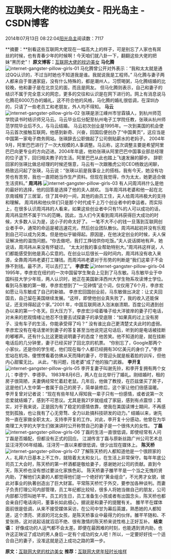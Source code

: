 
# 互联网大佬的枕边美女 - 阳光岛主 - CSDN博客

2014年07月13日 08:22:04[阳光岛主](https://me.csdn.net/sunboy_2050)阅读数：7117


**摘要：**别看这些互联网大佬现在一幅高大上的样子，可是别忘了人家也有屌丝的时候，也有青春少年的时候啊！今天咱们就八卦一下，翻翻这些大佬的把妹“黑历史”！
**原文博客：**[互联网大佬的枕边美女](http://blog.ithomer.net/2014/07/internet-gangster-pillow-girls/)
**马化腾**
![internet-gangster-pillow-girls-01](http://cdn.ithomer.net/wp-content/uploads/2014/07/internet-gangster-pillow-girls-01.jpg)
马化腾曾公开对外表示：“我和太太就是通过QQ认识的，不过当时她也不知道我是谁。我就说我是工程师。”
马化腾与妻子两人都来自于普通家庭，没有什么特殊的，都是潮州人，习惯喝粥，马化腾结婚的比较晚，他和妻子是在北京见的面，而且是网友。
但马化腾则表示，自己和妻子的结识不属于完全意义的网恋，更多的交往和认识是在网下进行的。网上有消息说马化腾花6000万办的婚礼，这不符合他的风格，马化腾的婚礼很低调，在深圳办的，只请了一些老员工和老朋友，外人均不得知。
**马云**
![internet-gangster-pillow-girls-02](http://cdn.ithomer.net/wp-content/uploads/2014/07/internet-gangster-pillow-girls-02.jpg)
张瑛是浙江嵊州市甘霖镇人，到杭州师范学院读书时结识师兄马云。马云毕业后分配至杭州电子工学院任教，张瑛从杭州师范学院毕业后不久，与马云结婚。
马云初次创业是1995年。一次到美国的机会使马云首次接触互联网，他感到新奇、兴奋，回国后便创办了“中国黄页”，这应当是中国第一家电子商务网站。张瑛辞去公职做起了公司倒贴薪水的老妈子。
2004年9月，阿里巴巴进行了一次大规模的人事调整。马云称，这次调整主要是希望阿里巴巴向更专业的方向迈进。2004年年底，他劝张瑛从阿里巴巴中国事业部总经理的位子退下，回归相夫教子的生活。阿里巴巴从此也踏上飞速发展的脚步。
辞职回家的张瑛比做总经理的时候还惬意，马云有一次跟雅虎公司CEO杨致远闲聊，杨致远问起了张瑛，马云说：“张瑛以前是我事业上的搭档，我有今天，她没有功劳也有苦劳，我也一直把她当作生产资料。但现在我觉得，作为太太，她更适合做生活资料。”
**周鸿祎**
![internet-gangster-pillow-girls-03](http://cdn.ithomer.net/wp-content/uploads/2014/07/internet-gangster-pillow-girls-03.jpg)
有人问周鸿祎什么是他的最好的选择，他的回答是选择了他的夫人胡欢。
当年周鸿祎老婆和他一起在北京南城租了三居室，住了其中的一间，其他的由员工住，夫人给周鸿祎极大的支持和理解。
周鸿祎和他伙伴们只是那个时代成千上万个创业者中的幸运者。而实际上，在很多认识周鸿祎的人看来，如果这些创业者中只有1%的人可以成功的话，周鸿祎显然不属于1%的范畴。因此，当人们今天看到周鸿祎获得巨大成功的时候，大多数人认为是，这小子的命太好了。
一笔不大不小的钱一旦落到互联网创业者手中，通常的命运是被迅速花光，然后创业团队散伙。周鸿祎起初并没有乐观到自己可以成为另类。但是他似乎输得起。原因是，在他决定创业的时候，夫人保证解决他的温饱问题。“你去做吧，我打工挣钱供你吃饭。”夫人说话掷地有声，她说话，周鸿祎从来没有怀疑过。
“太太对我的事业帮助特别大。”周鸿祎这样说，人们都能感受到他是真心实意的。在创业以后很长一段时间内，周鸿祎没有收入来源，全靠周鸿祎老婆打工赚钱。而周鸿祎老婆对于形势的判断是“我们这辈子不会挣不到钱。最不济，可以去打工”。
**李彦宏**
![internet-gangster-pillow-girls-04](http://cdn.ithomer.net/wp-content/uploads/2014/07/internet-gangster-pillow-girls-04.jpg)
1995年，李彦宏在纽约的一次中国留学生聚会上见到了马东敏。马东敏毕业于中国科技大学少年班，两人认识时，她正在美国新泽西州大学生物系攻读博士学位。看到马东敏的第一眼，李彦宏想到了“一见钟情”这个词，仅仅用了6个月，李彦宏如愿让马东敏成了自己的新娘。
李彦宏回国创业前，马东敏做出决定：让丈夫回国去，自己留在美国继续发展。“这样，即使他创业真失败了，我的收入还能保证，还支持得起这个家。”2001 年，中国互联网进入泡沫崩溃期，百度公司遇到创办以来的第一个冬天。巨大压力下，李彦宏沙哑着嗓子给大洋彼岸的妻子打电话，对未来的悲观情绪让他忍不住要去试探妻子的承受底限：“如果真的过上没有房子、没有车子的生活，你能承受得了吗？”
没有谁比自己更清楚丈夫此时的虚弱。李彦宏没有在电话里听到妻子的答复甚至当他说完这句话后，听到的是电话被挂断的嘟嘟声。还有什么比这更能说明妻子的态度？他苦笑。他不知道的是，就在挂断电话后的几分钟里，妻子已经买好了回北京的机票。
“你别忘了，Google那两个小家伙，还是你的学生呢，他们现在每个人都已经拥有30亿美元的身价了。”李彦宏站在机场，傻愣愣看着仿佛从天而降的妻子，尽管迎头就是板着脸的训斥，但他内心甜蜜无比。
从此，“有问题，找老婆”成了他的独门武器。
**李开复**
![internet-gangster-pillow-girls-05](http://cdn.ithomer.net/wp-content/uploads/2014/07/internet-gangster-pillow-girls-05.jpg)
李开复妻子叫谢先铃，和李开复拥有两个女儿：李德宁、李德亭。
1983年8月6日，两人在台北举行了婚礼。刚结婚时，租的房子很简陋，夫妻俩经常忙着赶老鼠。几年后，他做了教授，在匹兹堡买了房子，这是他们人生中第一套属于自己的房子，简单装修后，这个家让他们倍感温暖。
李开复曾对记者说：“现在有些年轻人得知我一辈子只有一份感情，或者说第一次恋爱就结婚了，感到不可思议。尤其是我21岁就组成了家庭，感到有点震惊；其实，对于我来说，正是因为有了稳定的感情依靠，使我在美国读博士期间，不再感觉到孤独，也让我有了心无旁骛、全力以赴搞科技研发的动力。”
结婚以来，谢先玲一直在家做全职太太，支持李开复的工作。对此，李开复十分感动，他曾在为华南理工大学的大学生们做演讲时公开称赞自己的妻子是一个很伟大的女性。
**丁磊**
![internet-gangster-pillow-girls-06](http://cdn.ithomer.net/wp-content/uploads/2014/07/internet-gangster-pillow-girls-06.jpg)
丁磊的生活一直很低调，即使经常有人问丁磊是否婚配，但都没有正式的回应。
江湖传言丁磊与原新丝路广州公司艺术总监汪浔芳06年结婚。汪浔芳一直以来都很低调，很少出现在媒体上。
**陈天桥**
![internet-gangster-pillow-girls-07](http://cdn.ithomer.net/wp-content/uploads/2014/07/internet-gangster-pillow-girls-07.jpg)
了解陈天桥的人都知道他是一个很顾家的人，礼拜六日基本上不工作，就陪着太太和女儿，在生活上非常保守。每年年底公司员工大会时，陈天桥的第一杯酒都是敬给妻子，感谢她对公司的贡献。直到今天，陈天桥也没有想过要淡化家族色彩。
陈天桥妻子雒芊芊是一个当之无愧的贤内助，了解他们夫妻的人都觉得他们是一个绝好的“黄金组合”，不光男才女貌，彼此对事业的执著创造出了巨大财富。平常陈天桥忙于外交，要参加各种谈判。而妻子负责打理公司内部管理，员工年纪都比较轻，很多人将她当做自己的朋友，公司内部都习惯叫她芊芊。员工的生日，员工准备生小孩或者有出国念头，陈天桥也都会亲自打电话询问，董事长如此细心，据说是和妻子的提醒有关。
雒芊芊在媒体面前很是低调，从来不接受媒体采访，在公司中甘为幕后英雄，熟悉她的人都知道，这个漂亮、贤淑的河北女孩，是陈天桥事业中最得力的伙伴。雒芊芊随和、不爱张扬，这对说起话就滔滔不绝、很有激情的陈天桥来说性格上正好互补。
**结束语：**
好像成功的人运气都不会太差。即便在最困难的时刻，也能遇到贤内助，也许这正映证了成功的男人身后一定有个成功的女人吧！所以，一定要好好找一个适合自己的妻子，没准这就是迈上成功之路的第一步。


**原文：**[互联网大佬的枕边美女](http://blog.ithomer.net/2014/07/internet-gangster-pillow-girls/)
**推荐：**[互联网大佬年轻时长啥样](http://blog.ithomer.net/2014/05/internet-gangster-youth-look-like/)



